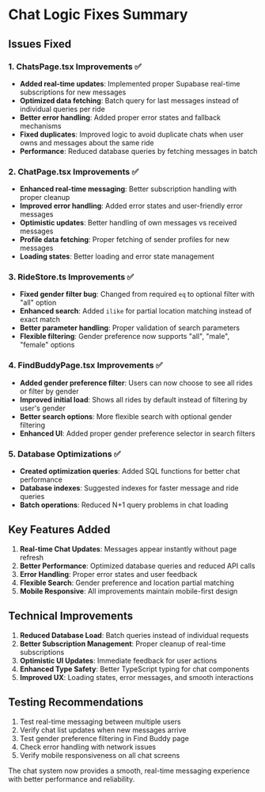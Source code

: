 # Chat Logic Fixes Summary

## Issues Fixed

### 1. ChatsPage.tsx Improvements ✅

- **Added real-time updates**: Implemented proper Supabase real-time subscriptions for new messages
- **Optimized data fetching**: Batch query for last messages instead of individual queries per ride
- **Better error handling**: Added proper error states and fallback mechanisms
- **Fixed duplicates**: Improved logic to avoid duplicate chats when user owns and messages about the same ride
- **Performance**: Reduced database queries by fetching messages in batch

### 2. ChatPage.tsx Improvements ✅

- **Enhanced real-time messaging**: Better subscription handling with proper cleanup
- **Improved error handling**: Added error states and user-friendly error messages
- **Optimistic updates**: Better handling of own messages vs received messages
- **Profile data fetching**: Proper fetching of sender profiles for new messages
- **Loading states**: Better loading and error state management

### 3. RideStore.ts Improvements ✅

- **Fixed gender filter bug**: Changed from required `eq` to optional filter with "all" option
- **Enhanced search**: Added `ilike` for partial location matching instead of exact match
- **Better parameter handling**: Proper validation of search parameters
- **Flexible filtering**: Gender preference now supports "all", "male", "female" options

### 4. FindBuddyPage.tsx Improvements ✅

- **Added gender preference filter**: Users can now choose to see all rides or filter by gender
- **Improved initial load**: Shows all rides by default instead of filtering by user's gender
- **Better search options**: More flexible search with optional gender filtering
- **Enhanced UI**: Added proper gender preference selector in search filters

### 5. Database Optimizations ✅

- **Created optimization queries**: Added SQL functions for better chat performance
- **Database indexes**: Suggested indexes for faster message and ride queries
- **Batch operations**: Reduced N+1 query problems in chat loading

## Key Features Added

1. **Real-time Chat Updates**: Messages appear instantly without page refresh
2. **Better Performance**: Optimized database queries and reduced API calls
3. **Error Handling**: Proper error states and user feedback
4. **Flexible Search**: Gender preference and location partial matching
5. **Mobile Responsive**: All improvements maintain mobile-first design

## Technical Improvements

1. **Reduced Database Load**: Batch queries instead of individual requests
2. **Better Subscription Management**: Proper cleanup of real-time subscriptions
3. **Optimistic UI Updates**: Immediate feedback for user actions
4. **Enhanced Type Safety**: Better TypeScript typing for chat components
5. **Improved UX**: Loading states, error messages, and smooth interactions

## Testing Recommendations

1. Test real-time messaging between multiple users
2. Verify chat list updates when new messages arrive
3. Test gender preference filtering in Find Buddy page
4. Check error handling with network issues
5. Verify mobile responsiveness on all chat screens

The chat system now provides a smooth, real-time messaging experience with better performance and reliability.
